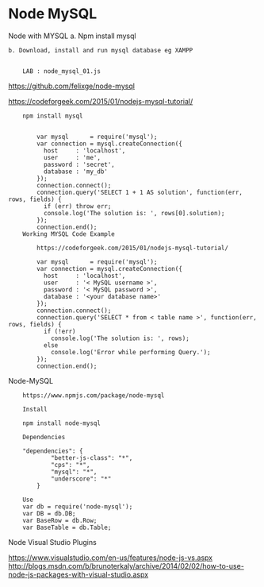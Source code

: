 # Node MySQL

	
		
		
		
Node with MYSQL
	a. Npm install mysql
	
	b. Download, install and run mysql database eg XAMPP
		
		
		LAB : node_mysql_01.js
		
		
		
		
		
		
	
https://github.com/felixge/node-mysql
	
https://codeforgeek.com/2015/01/nodejs-mysql-tutorial/
	
	
		npm install mysql
	
	
 			var mysql      = require('mysql');
			var connection = mysql.createConnection({
			  host     : 'localhost',
			  user     : 'me',
			  password : 'secret',
			  database : 'my_db'
			});
			connection.connect();
			connection.query('SELECT 1 + 1 AS solution', function(err, rows, fields) {
			  if (err) throw err;
			  console.log('The solution is: ', rows[0].solution);
			});
			connection.end();
		Working MYSQL Code Example
		
			https://codeforgeek.com/2015/01/nodejs-mysql-tutorial/
			
			var mysql      = require('mysql');
			var connection = mysql.createConnection({
			  host     : 'localhost',
			  user     : '< MySQL username >',
			  password : '< MySQL password >',
			  database : '<your database name>'
			});
			connection.connect();
			connection.query('SELECT * from < table name >', function(err, rows, fields) {
			  if (!err)
				console.log('The solution is: ', rows);
			  else
				console.log('Error while performing Query.');
			});
			connection.end();
		
Node-MySQL

	
		https://www.npmjs.com/package/node-mysql
		
		Install
		
		npm install node-mysql
		
		Dependencies
		
		"dependencies": {
				"better-js-class": "*",
				"cps": "*",
				"mysql": "*",
				"underscore": "*"
			}
		
		Use
		var db = require('node-mysql');
		var DB = db.DB;
		var BaseRow = db.Row;
		var BaseTable = db.Table;
Node Visual Studio Plugins

https://www.visualstudio.com/en-us/features/node-js-vs.aspx
http://blogs.msdn.com/b/brunoterkaly/archive/2014/02/02/how-to-use-node-js-packages-with-visual-studio.aspx
		